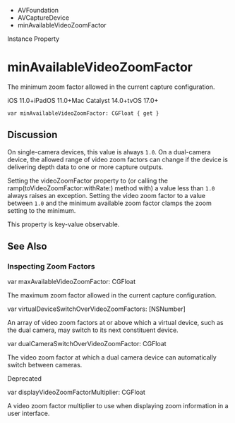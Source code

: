 

- AVFoundation
- AVCaptureDevice
-  minAvailableVideoZoomFactor 

Instance Property

# minAvailableVideoZoomFactor

The minimum zoom factor allowed in the current capture configuration.

iOS 11.0+iPadOS 11.0+Mac Catalyst 14.0+tvOS 17.0+

``` source
var minAvailableVideoZoomFactor: CGFloat { get }
```

## Discussion

On single-camera devices, this value is always `1.0`. On a dual-camera device, the allowed range of video zoom factors can change if the device is delivering depth data to one or more capture outputs.

Setting the videoZoomFactor property to (or calling the ramp(toVideoZoomFactor:withRate:) method with) a value less than `1.0` always raises an exception. Setting the video zoom factor to a value between `1.0` and the minimum available zoom factor clamps the zoom setting to the minimum.

This property is key-value observable.

## See Also

### Inspecting Zoom Factors

var maxAvailableVideoZoomFactor: CGFloat

The maximum zoom factor allowed in the current capture configuration.

var virtualDeviceSwitchOverVideoZoomFactors: [NSNumber]

An array of video zoom factors at or above which a virtual device, such as the dual camera, may switch to its next constituent device.

var dualCameraSwitchOverVideoZoomFactor: CGFloat

The video zoom factor at which a dual camera device can automatically switch between cameras.

Deprecated

var displayVideoZoomFactorMultiplier: CGFloat

A video zoom factor multiplier to use when displaying zoom information in a user interface.

